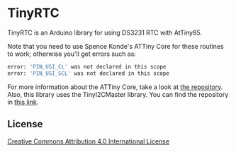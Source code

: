 # TinyRTC

TinyRTC is an Arduino library for using DS3231 RTC with AtTiny85.

Note that you need to use Spence Konde's ATTiny Core for these routines to work; otherwise you'll get errors such as:
```bash
error: 'PIN_USI_CL' was not declared in this scope
error: 'PIN_USI_SCL' was not declared in this scope
```
For more information about the ATTiny Core, take a look at [the repository](https://github.com/SpenceKonde/ATTinyCore).
Also, this library uses the TinyI2CMaster library. You can find the repository in [this link](https://github.com/technoblogy/tiny-i2c).

## License
[Creative Commons Attribution 4.0 International License](http://creativecommons.org/licenses/by/4.0/)